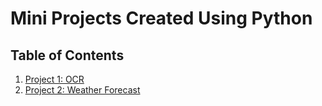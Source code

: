# Mini Projects Created Using Python

## Table of Contents
1. [Project 1: OCR ](#project-1-OCR)
2. [Project 2: Weather Forecast](#project-2-weather-forcast)
